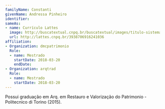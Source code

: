 ```yaml
---
familyName: Constanti
givenName: Andressa Pinheiro
identifier: 
sameAs:
- name: Currículo Lattes
  image: http://buscatextual.cnpq.br/buscatextual/images/titulo-sistema.png
  url: http://lattes.cnpq.br/3938706916241036
affiliation:
- Organization: dmcpatrimonio
  Role:
  - name: Mestrado
    startDate: 2018-03-20
    endDate: 
- Organization: arqtrad
  Role:
  - name: Mestrado
    startDate: 2018-03-20
---
```


Possui graduação em Arq. em Restauro e Valorização do Patrimonio -
Politecnico di Torino (2015).

